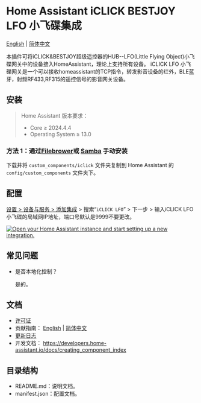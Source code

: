 # Home Assistant iCLICK BESTJOY LFO 小飞碟集成

[English](../README.md) | [简体中文](./README_zh.md)

本插件可将iCLICK&BESTJOY超级遥控器的HUB--LFO(Little Flying Object)小飞碟网关中的设备接入HomeAssistant，理论上支持所有设备。
iCLICK LFO 小飞碟网关是一个可以接收homeassistant的TCP指令，转发影音设备的红外，BLE蓝牙，射频RF433,RF315的遥控信号的影音网关设备。

## 安装

> Home Assistant 版本要求：
>
> - Core $\geq$ 2024.4.4
> - Operating System $\geq$ 13.0

### 方法 1：通过[Filebrower](https://github.com/alexbelgium/hassio-addons/tree/master/filebrowser)或 [Samba](https://github.com/home-assistant/addons/tree/master/samba) 手动安装

下载并将 `custom_components/iclick` 文件夹复制到 Home Assistant 的 `config/custom_components` 文件夹下。

## 配置

[设置 > 设备与服务 > 添加集成](https://my.home-assistant.io/redirect/brand/?brand=iclick_LFO) > 搜索“`iCLICK LFO`” > 下一步 > 输入iCLICK LFO小飞碟的局域网IP地址，端口号默认是9999不要更改。

[![Open your Home Assistant instance and start setting up a new integration.](https://my.home-assistant.io/badges/config_flow_start.svg)](https://my.home-assistant.io/redirect/config_flow_start/?domain=iclick)


## 常见问题

- 是否本地化控制？

  是的。

## 文档

- [许可证](../LICENSE.md)
- 贡献指南： [English](../CONTRIBUTING.md) | [简体中文](./CONTRIBUTING_zh.md)
- [更新日志](../CHANGELOG.md)
- 开发文档： https://developers.home-assistant.io/docs/creating_component_index

## 目录结构

- README.md：说明文档。
- manifest.json：配置文档。
